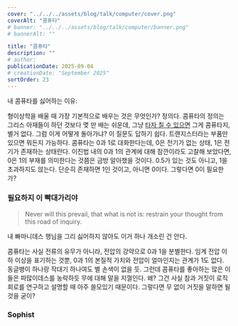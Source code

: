 ```yaml
---
cover: "../../../assets/blog/talk/computer/cover.png"
coverAlt: "콤퓨타"
# banner: "../../../assets/blog/talk/computer/banner.png"
# bannerAlt: ""

title: "콤퓨타"
description: ""
# author:
publicationDate: 2025-09-04
# creationDate: "September 2025"
sortOrder: 23
---
```


내 콤퓨타를 싫어하는 이유:

형이상학을 배울 때 가장 기본적으로 배우는 것은 무엇인가? 정의다. 콤퓨타의 정의는 그리스 아재들이 하던 것보다 몆 만 배는 쉬운데, 그냥 <a href="https://brunch.co.kr/@ahisfy/52" target="_blank" class="extlink">타자 칠 수 있으면</a> 그게 콤퓨타지, 별거 없다. 그럼 이게 어떻게 돌아가냐? 이 질문도 답하기 쉽다. 트랜지스터라는 부품만 있으면 뭐든지 가능하다. 콤퓨타는 0과 1로 대화한다는데, 0은 전기가 없는 상태, 1은 전기가 존재하는 상태란다. 이진법 내의 0과 1의 관계에 대해 잠깐이라도 고찰해 보았다면, 0은 1의 부재를 의미한다는 것쯤은 금방 알아챘을 것이다. 0.5가 있는 것도 아니고, 1을 초과하지도 않는다. 단순히 존재하면 1인 것이고, 아니면 0이다. 그렇다면 0이 필요한가?

### 필요하지 이 빡대가리야

> Never will this prevail, that what is not is: restrain your thought from this road of inquiry. 

내 빠마니데스 행님을 그리 싫어하지 않아도 이거 하나 개소린 건 안다.

콤퓨타는 사실 전류의 유무가 아니라, 전압의 강약으로 0과 1을 분별한다. 임계 전압 이하 이상을 표기하는 것뿐, 0과 1의 본질적 가치와 전압이 얼마인지는 관계가 1도 없다. 동글뱅이 하나랑 작대기 하나여도 별 손색이 없을 듯. 그런데 콤퓨타를 좋아하는 많은 이들은 파많이데스를 농락하듯 무에 대해 말을 지껄인다. 왜? 그건 사실 참과 거짓이 로직 회로를 연구하고 설명할 때 아주 쓸모있기 때문이다. 그렇다면 무 없이 거짓을 말하면 될 것을 굳이?

### Sophist
